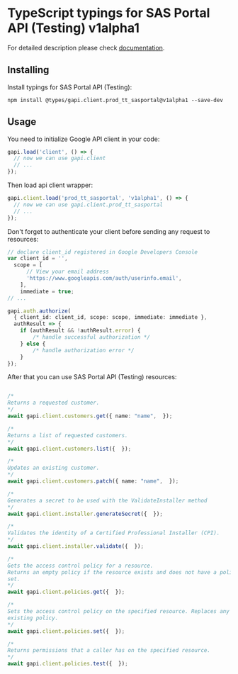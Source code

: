 # TypeScript typings for SAS Portal API (Testing) v1alpha1


For detailed description please check [documentation](https://developers.google.com/spectrum-access-system/).

## Installing

Install typings for SAS Portal API (Testing):

```
npm install @types/gapi.client.prod_tt_sasportal@v1alpha1 --save-dev
```

## Usage

You need to initialize Google API client in your code:

```typescript
gapi.load('client', () => {
  // now we can use gapi.client
  // ...
});
```

Then load api client wrapper:

```typescript
gapi.client.load('prod_tt_sasportal', 'v1alpha1', () => {
  // now we can use gapi.client.prod_tt_sasportal
  // ...
});
```

Don't forget to authenticate your client before sending any request to resources:

```typescript
// declare client_id registered in Google Developers Console
var client_id = '',
  scope = [ 
      // View your email address
      'https://www.googleapis.com/auth/userinfo.email',
    ],
    immediate = true;
// ...

gapi.auth.authorize(
  { client_id: client_id, scope: scope, immediate: immediate },
  authResult => {
    if (authResult && !authResult.error) {
        /* handle successful authorization */
    } else {
        /* handle authorization error */
    }
});
```

After that you can use SAS Portal API (Testing) resources:

```typescript

/*
Returns a requested customer.
*/
await gapi.client.customers.get({ name: "name",  });

/*
Returns a list of requested customers.
*/
await gapi.client.customers.list({  });

/*
Updates an existing customer.
*/
await gapi.client.customers.patch({ name: "name",  });

/*
Generates a secret to be used with the ValidateInstaller method
*/
await gapi.client.installer.generateSecret({  });

/*
Validates the identity of a Certified Professional Installer (CPI).
*/
await gapi.client.installer.validate({  });

/*
Gets the access control policy for a resource.
Returns an empty policy if the resource exists and does not have a policy
set.
*/
await gapi.client.policies.get({  });

/*
Sets the access control policy on the specified resource. Replaces any
existing policy.
*/
await gapi.client.policies.set({  });

/*
Returns permissions that a caller has on the specified resource.
*/
await gapi.client.policies.test({  });
```
